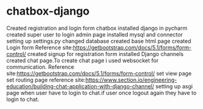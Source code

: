 # chatbox-django
Created registration and login form chatbox
installed django in pycharm
created super user to login admin page
installed mysql and connector
setting up settings.py changed database
created base html page
created Login form Reference site:https://getbootstrap.com/docs/5.1/forms/form-control/
created signup for registration form
installed Django channels
created chat page.To create chat page i used websocket for communication. Reference site:https://getbootstrap.com/docs/5.1/forms/form-control/
set view page
set routing page reference site:https://www.section.io/engineering-education/building-chat-application-with-django-channel/
setting up asgi page
when user have to login to chat.if user once logout again they have to login to chat.
